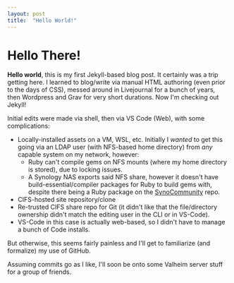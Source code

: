 ```yaml
---
layout: post
title:  "Hello World!"
---
```


# Hello There!

**Hello world**, this is my first Jekyll-based blog post. It certainly was a trip getting here. I learned to blog/write via manual HTML authoring (even prior to the days of CSS), messed around in Livejournal for a bunch of years, then Wordpress and Grav for very short durations. Now I'm checking out Jekyll!

Initial edits were made via shell, then via VS Code (Web), with some complications:

- Locally-installed assets on a VM, WSL, etc. Initially I *wanted* to get this going via an LDAP user (with NFS-based home directory) from *any* capable system on my network, however:
  - Ruby can't compile gems on NFS mounts (where my home directory is stored), due to locking issues.
  - A Synology NAS exports said NFS share, however it doesn't have build-essential/compiler packages for Ruby to build gems with, despite there being a Ruby package on the [SynoCommunity](https://synocommunity.com) repo.
- CIFS-hosted site repository/clone
- Re-trusted CIFS share repo for Git (it didn't like that the file/directory ownership didn't match the editing user in the CLI or in VS-Code).
- VS-Code in this case is actually web-based, so I didn't have to manage a bunch of Code installs.

But otherwise, this seems fairly painless and I'll get to familiarize (and formalize) my use of GitHub.

Assuming commits go as I like, I'll soon be onto some Valheim server stuff for a group of friends.